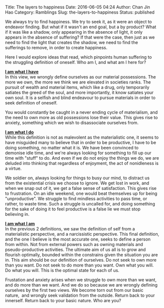 Title: The layers to happiness
Date: 2016-06-05 04:24
Author: Chan Jin Hao
Category: Ramblings
Slug: the-layers-to-happiness
Status: published

We always try to find happiness. We try to seek it, as it were an object to endeavor finding. But what if it wasn't an end goal, but a by product? What if it was like a shadow, only appearing in the absence of light, it only appears in the absence of suffering? If that were the case, then just as we need to find the light that creates the shadow, we need to find the sufferings to remove, in order to create happiness.

Here I would explore ideas that read, which pinpoints human suffering to the struggling definition of oneself. Who am I, and what am I here for?

**<u>I am what I have</u>**  
In this view, we wrongly define ourselves as our material possessions. The more we own, the more we think we are elevated in societies ranks. The pursuit of wealth and material items, which like a drug, only temporarily satiates the greed of the soul, and more importantly, it know satiates your own soul. It is a selfish and blind endeavour to pursue materials in order to seek definition of oneself.

You would constantly be caught in a never ending cycle of materialism, and the need to own more as old possessions lose their value. This gives rise to anxiety, something which we wish to disassociate ourselves from.

**<u>I am what I do</u>**  
While this definition is not as malevolent as the materialistic one, it seems to have misguided many to believe that in order to be productive, I have to be doing something, no matter what it is. We have been convinced to demonise idle time, and we're always looking for something to fill up our time with "stuff" to do. And even if we do not enjoy the things we do, we are deluded into thinking that regardless of enjoyment, the act of nonidleness is a virtue.

We soldier on, always looking for things to busy our mind, to distract us from the existential crisis we choose to ignore. We get lost in work, and when we snap out of it, we get a false sense of satisfaction. This gives rise to frustration. On an idle weekend, one would beat themselves up for being "unproductive". We struggle to find mindless activities to pass time, or rather, to waste time. Such a struggle is uncalled for, and doing something for the sake of doing it to feel productive is a false lie we must stop believing in.

**<u>I am what I am</u>**  
In the previous 2 definitions, we saw the definition of self from a materialistic perspective, and a narcissistic perspective. This final definition, and the one I believe is the most accurate one, seeks to define a person from within. Not from external powers such as owning materials and pseudo-productive activities. The ultimate aim of us all is to grow and flourish optimally, bounded within the constrains given the situation you are in. This aim should be our definition of ourselves. Do not seek to own more than you want. Do not seek to do more than you want. Own what you will. Do what you will. This is the optimal state for each of us.

Frustation and anxiety arises when we struggle to own more than we want,  and do more than we want. And we do so because we are wrongly defining ourselves by the first two views. We become torn out from our basic nature,  and wrongly seek validation from the outside. Return back to your innerself. Return back to your basic nature. Who are you?
